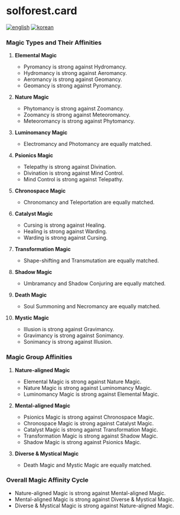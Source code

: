 # solforest.card
[![english](https://img.shields.io/badge/lang-english-red.svg)](https://github.com/kjaylee/solforest.card/blob/master/README.md)
[![korean](https://img.shields.io/badge/lang-korean-blue.svg)](https://github.com/kjaylee/solforest.card/blob/master/README.kr.md)

### Magic Types and Their Affinities
1. **Elemental Magic**
   - Pyromancy is strong against Hydromancy.
   - Hydromancy is strong against Aeromancy.
   - Aeromancy is strong against Geomancy.
   - Geomancy is strong against Pyromancy.

2. **Nature Magic**
   - Phytomancy is strong against Zoomancy.
   - Zoomancy is strong against Meteoromancy.
   - Meteoromancy is strong against Phytomancy.

3. **Luminomancy Magic**
   - Electromancy and Photomancy are equally matched.

4. **Psionics Magic**
   - Telepathy is strong against Divination.
   - Divination is strong against Mind Control.
   - Mind Control is strong against Telepathy.

5. **Chronospace Magic**
   - Chronomancy and Teleportation are equally matched.

6. **Catalyst Magic**
   - Cursing is strong against Healing.
   - Healing is strong against Warding.
   - Warding is strong against Cursing.

7. **Transformation Magic**
   - Shape-shifting and Transmutation are equally matched.

8. **Shadow Magic**
   - Umbramancy and Shadow Conjuring are equally matched.

9. **Death Magic**
   - Soul Summoning and Necromancy are equally matched.

10. **Mystic Magic**
    - Illusion is strong against Gravimancy.
    - Gravimancy is strong against Sonimancy.
    - Sonimancy is strong against Illusion.

### Magic Group Affinities
1. **Nature-aligned Magic**
   - Elemental Magic is strong against Nature Magic.
   - Nature Magic is strong against Luminomancy Magic.
   - Luminomancy Magic is strong against Elemental Magic.

2. **Mental-aligned Magic**
   - Psionics Magic is strong against Chronospace Magic.
   - Chronospace Magic is strong against Catalyst Magic.
   - Catalyst Magic is strong against Transformation Magic.
   - Transformation Magic is strong against Shadow Magic.
   - Shadow Magic is strong against Psionics Magic.

3. **Diverse & Mystical Magic**
   - Death Magic and Mystic Magic are equally matched.

### Overall Magic Affinity Cycle
- Nature-aligned Magic is strong against Mental-aligned Magic.
- Mental-aligned Magic is strong against Diverse & Mystical Magic.
- Diverse & Mystical Magic is strong against Nature-aligned Magic.

